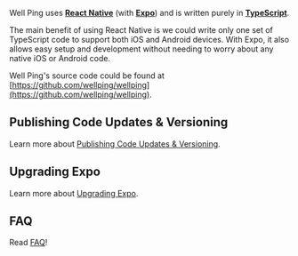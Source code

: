 Well Ping uses **[React Native](https://reactnative.dev/)** (with **[Expo](https://expo.dev/)**) and is written purely in **[TypeScript](https://www.typescriptlang.org/)**.

The main benefit of using React Native is we could write only one set of TypeScript code to support both iOS and Android devices. With Expo, it also allows easy setup and development without needing to worry about any native iOS or Android code.

Well Ping's source code could be found at [https://github.com/wellping/wellping](https://github.com/wellping/wellping).

## Publishing Code Updates & Versioning

Learn more about [Publishing Code Updates & Versioning](./publishing-updates-and-versioning.md).

## Upgrading Expo

Learn more about [Upgrading Expo](./upgrading-expo.md).

## FAQ

Read [FAQ](./faq.md)!
